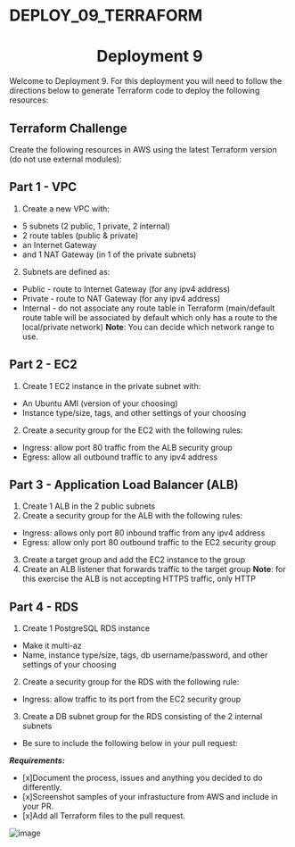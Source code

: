 # DEPLOY_09_TERRAFORM

<h1 align=center>Deployment 9</h1>

Welcome to Deployment 9. For this deployment you will need to follow the directions below to generate Terraform code to deploy the following resources:

## Terraform Challenge
Create the following resources in AWS using the latest Terraform version (do not use external modules):

## Part 1 - VPC
1. Create a new VPC with:
 * 5 subnets (2 public, 1 private, 2 internal)
 * 2 route tables (public & private)
 * an Internet Gateway
 * and 1 NAT Gateway (in 1 of the private subnets)

2. Subnets are defined as:
 * Public - route to Internet Gateway (for any ipv4 address)
 * Private - route to NAT Gateway (for any ipv4 address)
 * Internal - do not associate any route table in Terraform (main/default route table will be associated by default which only has a route to the local/private network)
**Note**: You can decide which network range to use.

## Part 2 - EC2
1. Create 1 EC2 instance in the private subnet with:
 * An Ubuntu AMI (version of your choosing)
 * Instance type/size, tags, and other settings of your choosing
2. Create a security group for the EC2 with the following rules:
 * Ingress: allow port 80 traffic from the ALB security group
 * Egress: allow all outbound traffic to any ipv4 address

## Part 3 - Application Load Balancer (ALB)
1. Create 1 ALB in the 2 public subnets
2. Create a security group for the ALB with the following rules:
 * Ingress: allows only port 80 inbound traffic from any ipv4 address
 * Egress: allow only port 80 outbound traffic to the EC2 security group
3. Create a target group and add the EC2 instance to the group
4. Create an ALB listener that forwards traffic to the target group
**Note**: for this exercise the ALB is not accepting HTTPS traffic, only HTTP

## Part 4 - RDS
1. Create 1 PostgreSQL RDS instance
 * Make it multi-az
 * Name, instance type/size, tags, db username/password, and other settings of your choosing
2. Create a security group for the RDS with the following rule:
 * Ingress: allow traffic to its port from the EC2 security group
3. Create a DB subnet group for the RDS consisting of the 2 internal subnets

- Be sure to include the following below in your pull request: 

***Requirements:*** 
- [x]Document the process, issues and anything you decided to do differently.
- [x]Screenshot samples of your infrastucture from AWS and include in your PR.
- [x]Add all Terraform files to the pull request.

![image](https://p2zk82o7hr3yb6ge7gzxx4ki-wpengine.netdna-ssl.com/wp-content/uploads/terraform-x-aws-1.png)
